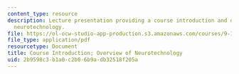```yaml
---
content_type: resource
description: Lecture presentation providing a course introduction and overview of
  neurotechnology.
file: https://ol-ocw-studio-app-production.s3.amazonaws.com/courses/9-123-neurotechnology-in-action-fall-2014/2b9598c3b1a0c2b06b9adb32518f205a_MIT9_123F14_Lec1.pdf
file_type: application/pdf
resourcetype: Document
title: Course Introduction; Overview of Neurotechnology
uid: 2b9598c3-b1a0-c2b0-6b9a-db32518f205a
---
```

